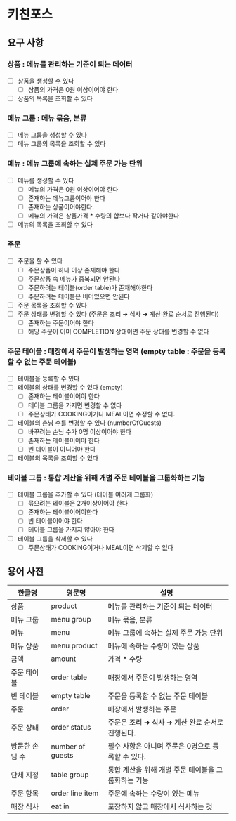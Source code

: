 # 키친포스

## 요구 사항
### 상품 : 메뉴를 관리하는 기준이 되는 데이터
- [ ] 상품을 생성할 수 있다
  - [ ] 상품의 가격은 0원 이상이어야 한다
- [ ] 상품의 목록을 조회할 수 있다

### 메뉴 그룹 : 메뉴 묶음, 분류
- [ ] 메뉴 그룹을 생성할 수 있다
- [ ] 메뉴 그룹의 목록을 조회할 수 있다

### 메뉴 : 메뉴 그룹에 속하는 실제 주문 가능 단위
- [ ] 메뉴를 생성할 수 있다
  - [ ] 메뉴의 가격은 0원 이상이어야 한다
  - [ ] 존재하는 메뉴그룹이어야 한다
  - [ ] 존재하는 상품이어야한다.
  - [ ] 메뉴의 가격은 상품가격 * 수량의 합보다 작거나 같아야한다
- [ ] 메뉴의 목록을 조회할 수 있다

### 주문 
- [ ] 주문을 할 수 있다
  - [ ] 주문상품이 하나 이상 존재해야 한다
  - [ ] 주문상품 속 메뉴가 중복되면 안된다
  - [ ] 주문하려는 테이블(order table)가 존재해야한다
  - [ ] 주문하려는 테이블은 비어있으면 안된다
- [ ] 주문 목록을 조회할 수 있다
- [ ] 주문 상태를 변경할 수 있다 (주문은 조리 ➜ 식사 ➜ 계산 완료 순서로 진행된다)
  - [ ] 존재하는 주문이어야 한다
  - [ ] 해당 주문이 이미 COMPLETION 상태이면 주문 상태를 변경할 수 없다

### 주문 테이블 : 매장에서 주문이 발생하는 영역 (empty table : 주문을 등록할 수 없는 주문 테이블)
- [ ] 테이블을 등록할 수 있다
- [ ] 테이블의 상태를 변경할 수 있다 (empty)
  - [ ] 존재하는 테이블이어야 한다
  - [ ] 테이블 그룹을 가지면 변경할 수 없다
  - [ ] 주문상태가 COOKING이거나 MEAL이면 수정할 수 없다.
- [ ] 테이블의 손님 수를 변경할 수 있다 (numberOfGuests)
  - [ ] 바꾸려는 손님 수가 0명 이상이어야 한다
  - [ ] 존재하는 테이블이어야 한다
  - [ ] 빈 테이블이 아니어야 한다
- [ ] 테이블의 목록을 조회할 수 있다

### 테이블 그룹 : 통합 계산을 위해 개별 주문 테이블을 그룹화하는 기능
- [ ] 테이블 그룹을 추가할 수 있다 (테이블 여러개 그룹화)
  - [ ] 묶으려는 테이블은 2개이상이어야 한다
  - [ ] 존재하는 테이블이어야한다
  - [ ] 빈 테이블이어야 한다
  - [ ] 테이블 그룹을 가지지 않아야 한다
- [ ] 테이블 그룹을 삭제할 수 있다
  - [ ] 주문상태가 COOKING이거나 MEAL이면 삭제할 수 없다

## 용어 사전

| 한글명 | 영문명 | 설명 |
| --- | --- | --- |
| 상품 | product | 메뉴를 관리하는 기준이 되는 데이터 |
| 메뉴 그룹 | menu group | 메뉴 묶음, 분류 |
| 메뉴 | menu | 메뉴 그룹에 속하는 실제 주문 가능 단위 |
| 메뉴 상품 | menu product | 메뉴에 속하는 수량이 있는 상품 |
| 금액 | amount | 가격 * 수량 |
| 주문 테이블 | order table | 매장에서 주문이 발생하는 영역 |
| 빈 테이블 | empty table | 주문을 등록할 수 없는 주문 테이블 |
| 주문 | order | 매장에서 발생하는 주문 |
| 주문 상태 | order status | 주문은 조리 ➜ 식사 ➜ 계산 완료 순서로 진행된다. |
| 방문한 손님 수 | number of guests | 필수 사항은 아니며 주문은 0명으로 등록할 수 있다. |
| 단체 지정 | table group | 통합 계산을 위해 개별 주문 테이블을 그룹화하는 기능 |
| 주문 항목 | order line item | 주문에 속하는 수량이 있는 메뉴 |
| 매장 식사 | eat in | 포장하지 않고 매장에서 식사하는 것 |
